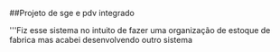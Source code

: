 ##Projeto de sge e pdv integrado 

'''Fiz esse sistema no intuito de fazer uma organização de estoque de fabrica mas acabei desenvolvendo outro sistema 
